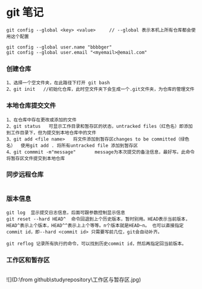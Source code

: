 # git 笔记



~~~
git config --global <key> <value>     // --global 表示本机上所有仓库都会使用这个配置

git config --global user.name "bbbbger"
git config --global user.email "<myemail>@email.com"
~~~

### 创建仓库

~~~git
1、选择一个空文件夹，在此路径下打开 git bash
2、git init   //初始化仓库，此时空文件夹下会生成一个.git文件夹，为仓库的管理文件

~~~

### 本地仓库提交文件

~~~
1、在仓库中存在更改或添加的文件
2、git status   可显示工作目录和暂存区的状态，untracked files（红色名）即添加到工作目录下，但为提交到本地仓库中的文件
3、git add <file name>   将文件添加到暂存区changes to be committed（绿色名）  使用git add . 将所有untracked file 添加到暂存区
4、git commmit -m"message"       message为本次提交的备注信息，最好写。此命令将暂存区文件提交到本地仓库
~~~

### 同步远程仓库

~~~

~~~

### 版本信息

~~~ 
git log  显示提交日志信息，后面可跟参数控制显示信息
git reset --hard HEAD^  命令回退到上个历史版本，暂时别用。HEAD表示当前版本，HEAD^表示上个版本，HEAD^^表示上上个等等。n个版本就是HEAD~n。 也可以直接指定commit id，即--hard <commit id> 只需要写前几位，git会自动补齐。

git reflog 记录所有执行的命令，可以找到历史commit id，然后再指定回当前版本。
~~~

### 工作区和暂存区

~~~

~~~

![](D:\from github\studyrepository\工作区与暂存区.jpg)



